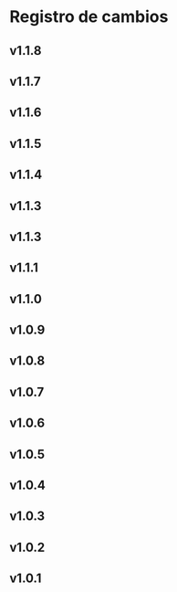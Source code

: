 # Registro de cambios


## v1.1.8
## v1.1.7
## v1.1.6
## v1.1.5
## v1.1.4
## v1.1.3
## v1.1.3
## v1.1.1
## v1.1.0
## v1.0.9
## v1.0.8
## v1.0.7
## v1.0.6
## v1.0.5
## v1.0.4
## v1.0.3
## v1.0.2
## v1.0.1